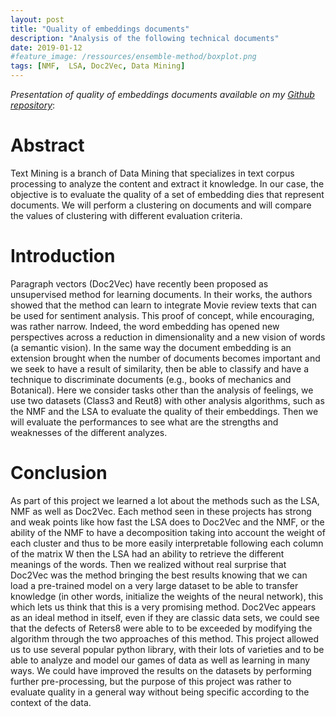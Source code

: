 ```yaml
---
layout: post
title: "Quality of embeddings documents"
description: "Analysis of the following technical documents"
date: 2019-01-12
#feature_image: /ressources/ensemble-method/boxplot.png
tags: [NMF,  LSA, Doc2Vec, Data Mining]
---
```


*Presentation of quality of embeddings documents available on my [Github repository](https://github.com/mbenhamd/documents-embeddings)*:

# Abstract

Text Mining is a branch of Data Mining that specializes in
text corpus processing to analyze the content and extract it
knowledge. In our case, the objective is to evaluate the quality of a
set of embedding dies that represent documents. We
will perform a clustering on documents and will compare the values of
clustering with different evaluation criteria.

<!--more-->

# Introduction

Paragraph vectors (Doc2Vec) have recently been proposed as
unsupervised method for learning documents. In their
works, the authors showed that the method can learn to integrate
Movie review texts that can be used for sentiment analysis. This proof of concept, while encouraging, was rather
narrow.
Indeed, the word embedding has opened new perspectives across
a reduction in dimensionality and a new vision of words (a
semantic vision).
In the same way the document embedding is an extension brought
when the number of documents becomes important and we seek to have
a result of similarity, then be able to classify and have a technique to discriminate documents (e.g., books of mechanics and
Botanical).
Here we consider tasks other than the analysis of feelings, we
use two datasets (Class3 and Reut8) with other analysis algorithms, such as the NMF and the LSA to evaluate the quality of
their embeddings. Then we will evaluate the performances to see
what are the strengths and weaknesses of the different analyzes.


# Conclusion

As part of this project we learned a lot about the methods
such as the LSA, NMF as well as Doc2Vec.
Each method seen in these projects has strong and weak points
like how fast the LSA does to Doc2Vec and the NMF, or
the ability of the NMF to have a decomposition taking into account the
weight of each cluster and thus to be more easily interpretable following
each column of the matrix W then the LSA had an ability to retrieve
the different meanings of the words.
Then we realized without real surprise that Doc2Vec was the method bringing the best results knowing that we can load a
pre-trained model on a very large dataset to be able to transfer
knowledge (in other words, initialize the weights of the neural network), this
which lets us think that this is a very promising method.
Doc2Vec appears as an ideal method in itself, even if they are
classic data sets, we could see that the defects of Reters8 were able to
to be exceeded by modifying the algorithm through the two approaches of this
method.
This project allowed us to use several popular python library,
with their lots of varieties and to be able to analyze and model our games of
data as well as learning in many ways.
We could have improved the results on the datasets by performing
further pre-processing, but the purpose of this project was rather to evaluate
quality in a general way without being specific according to the context of the
data.